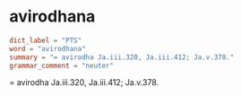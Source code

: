 # avirodhana

``` toml
dict_label = "PTS"
word = "avirodhana"
summary = "= avirodha Ja.iii.320, Ja.iii.412; Ja.v.378."
grammar_comment = "neuter"
```

= avirodha Ja.iii.320, Ja.iii.412; Ja.v.378.

